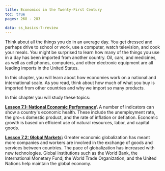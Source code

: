```yaml
---
title: Economics in the Twenty-First Century
toc: true
pages: 268 - 283
  
data: ss_basics-7-review
---
```

Think about all the things you do in an average day. You get dressed and perhaps drive to school or work, use a computer, watch television, and cook your meals. You might be surprised to learn how many of the things you use in a day has been imported from another country. Oil, cars, and medicines, as well as cell phones, computers, and other electronic equipment are all leading imports in the United States.

In this chapter, you will learn about how economies work on a national and international scale. As you read, think about how much of what you buy is imported from other countries and why we import so many products.

In this chapter you will study these topics:

**[Lesson 7.1: National Economic Performance](lesson-7.1)**\\
A number of indicators can show a country's economic health. These include the unemployment rate, the gro~s domestic product, and the rate of inflation or deflation. Economic growth is based on efficient use of natural resources, labor, and capital goods.

**[Lesson 7.2: Global Markets](lesson-7.2)**\\
Greater economic globalization has meant more companies and workers are involved in the exchange of goods and services between countries. The pace of globalization has increased with new technologies. Global institutions such as the World Bank, the International Monetary Fund, the World Trade Organization, and the United Nations help maintain the global economy.